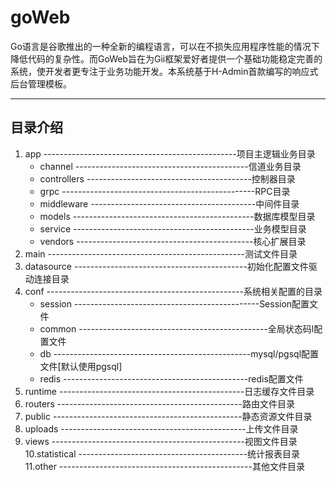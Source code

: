 # goWeb
Go语言是谷歌推出的一种全新的编程语言，可以在不损失应用程序性能的情况下降低代码的复杂性。而GoWeb旨在为Gii框架爱好者提供一个基础功能稳定完善的系统，使开发者更专注于业务功能开发。本系统基于H-Admin首款编写的响应式后台管理模板。


***
## 目录介绍

1. app ------------------------------------------------项目主逻辑业务目录
   * channel -------------------------------------------信道业务目录
   * controllers -----------------------------------------控制器目录
   * grpc ------------------------------------------------RPC目录
   * middleware -----------------------------------------中间件目录
   * models ---------------------------------------------数据库模型目录
   * service ---------------------------------------------业务模型目录
   * vendors --------------------------------------------核心扩展目录
2. main -------------------------------------------------测试文件目录
3. datasource -------------------------------------------初始化配置文件驱动连接目录
4. conf -------------------------------------------------系统相关配置的目录
   * session ----------------------------------------------Session配置文件
   * common -----------------------------------------------全局状态码l配置文件
   * db -------------------------------------------------mysql/pgsql配置文件[默认使用pgsql]
   * redis ----------------------------------------------redis配置文件
5. runtime ----------------------------------------------日志缓存文件目录
6. routers ----------------------------------------------路由文件目录
7. public -----------------------------------------------静态资源文件目录
8. uploads ----------------------------------------------上传文件目录
9. views ------------------------------------------------视图文件目录
10.statistical ------------------------------------------统计报表目录
11.other ------------------------------------------------其他文件目录
